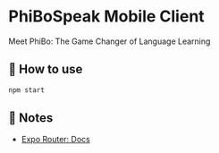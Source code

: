 # PhiBoSpeak Mobile Client

Meet PhiBo: The Game Changer of Language Learning

## 🚀 How to use

```sh
npm start
```

## 📝 Notes

- [Expo Router: Docs](https://docs.expo.dev/router/introduction/)
